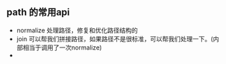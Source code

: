 ## path 的常用api
- normalize 处理路径，修复和优化路径结构的
- join 可以帮我们拼接路径，如果路径不是很标准，可以帮我们处理一下。(内部相当于调用了一次normalize)
- 